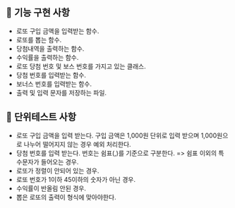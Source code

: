 ## 🎯 기능 구현 사항

- 로또 구입 금액을 입력받는 함수.
- 로또를 뽑는 함수.
- 당첨내역을 출력하는 함수.
- 수익률을 출력하는 함수.
- 로또 당첨 번호 및 보스 번호를 가지고 있는 클래스.
- 당첨 번호를 입력받는 함수.
- 보너스 번호를 입력받는 함수.
- 출력 및 입력 문자를 저장하는 파일.

## 🚨 단위테스트 사항

- 로또 구입 금액을 입력 받는다. 구입 금액은 1,000원 단위로 입력 받으며 1,000원으로 나누어 떨어지지 않는 경우 예외 처리한다.
- 당첨 번호를 입력 받는다. 번호는 쉼표(,)를 기준으로 구분한다. => 쉼표 이외의 특수문자가 들어오는 경우.
- 로또가 정렬이 안되어 있는 경우.
- 로또 번호가 1이하 45이하의 숫자가 아닌 경우.
- 수익률이 반올림 안된 경우.
- 뽑은 로또의 출력이 형식에 맞아야한다.
